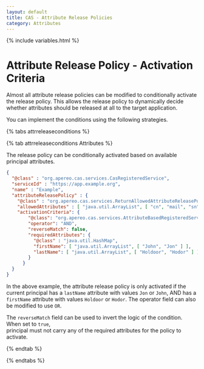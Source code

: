 ```yaml
---
layout: default
title: CAS - Attribute Release Policies
category: Attributes
---
```


{% include variables.html %}

# Attribute Release Policy - Activation Criteria

Almost all attribute release policies can be modified to conditionally activate the release policy. This allows the
release policy to dynamically decide whether attributes should be released at all to the target application.

You can implement the conditions using the following strategies.
        
{% tabs attrreleaseconditions %}

{% tab attrreleaseconditions Attributes %}

The release policy can be conditionally activated based on available principal attributes.

```json
{
  "@class" : "org.apereo.cas.services.CasRegisteredService",
  "serviceId" : "https://app.example.org",
  "name" : "Example",
  "attributeReleasePolicy" : {
    "@class" : "org.apereo.cas.services.ReturnAllowedAttributeReleasePolicy",
    "allowedAttributes" : [ "java.util.ArrayList", [ "cn", "mail", "sn" ] ],
    "activationCriteria": {
        "@class": "org.apereo.cas.services.AttributeBasedRegisteredServiceAttributeReleaseActivationCriteria",
        "operator": "AND",
        "reverseMatch": false,
        "requiredAttributes": {
          "@class" : "java.util.HashMap",
          "firstName": [ "java.util.ArrayList", [ "John", "Jon" ] ],
          "lastName": [ "java.util.ArrayList", [ "Holdoor", "Hodor" ] ]
        }
      }
  }
}
```

In the above example, the attribute release policy is only activated if the current 
principal has a `lastName` attribute with values `Jon` or `John`, AND has a `firstName` attribute 
with values `Holdoor` or `Hodor`. The operator field can also be modified to use `OR`.
    
The `reverseMatch` field can be used to invert the logic of the condition. When set to `true`,   
principal must not carry any of the required attributes for the policy to activate.

{% endtab %}

{% endtabs %}


